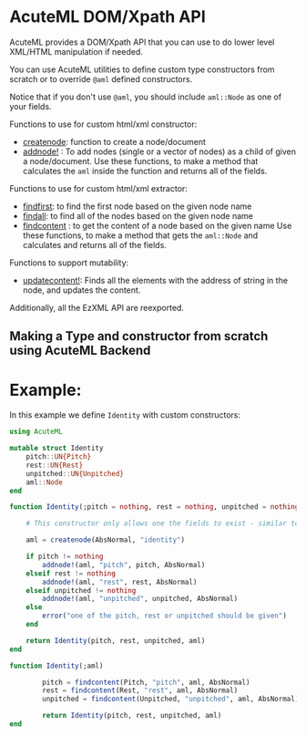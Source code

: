 # AcuteML DOM/Xpath API

AcuteML provides a DOM/Xpath API that you can use to do lower level XML/HTML manipulation if needed.

You can use AcuteML utilities to define custom type constructors from scratch or to override `@aml` defined constructors.

Notice that if you don't use `@aml`, you should include `aml::Node` as one of your fields.

Functions to use for custom html/xml constructor:
- [createnode](@ref): function to create a node/document
- [addnode!](@ref) : To add nodes (single or a vector of nodes) as a child of given a node/document.
Use these functions, to make a method that calculates the `aml` inside the function and returns all of the fields.

Functions to use for custom html/xml extractor:
- [findfirst](@ref): to find the first node based on the given node name
- [findall](@ref): to find all of the nodes based on the given node name
- [findcontent](@ref) : to get the content of a node based on the given name
Use these functions, to make a method that gets the `aml::Node` and calculates and returns all of the fields.

Functions to support mutability:
- [updatecontent!](@ref): Finds all the elements with the address of string in the node, and updates the content.

 Additionally, all the EzXML API are reexported.
 
## Making a Type and constructor from scratch using AcuteML Backend

# Example:
In this example we define `Identity` with custom constructors:
```julia
using AcuteML

mutable struct Identity
    pitch::UN{Pitch}
    rest::UN{Rest}
    unpitched::UN{Unpitched}
    aml::Node
end

function Identity(;pitch = nothing, rest = nothing, unpitched = nothing)

    # This constructor only allows one the fields to exist - similar to choice element in XS

    aml = createnode(AbsNormal, "identity")

    if pitch != nothing
        addnode!(aml, "pitch", pitch, AbsNormal)
    elseif rest != nothing
        addnode!(aml, "rest", rest, AbsNormal)
    elseif unpitched != nothing
        addnode!(aml, "unpitched", unpitched, AbsNormal)
    else
        error("one of the pitch, rest or unpitched should be given")
    end

    return Identity(pitch, rest, unpitched, aml)
end

function Identity(;aml)

        pitch = findcontent(Pitch, "pitch", aml, AbsNormal)
        rest = findcontent(Rest, "rest", aml, AbsNormal)
        unpitched = findcontent(Unpitched, "unpitched", aml, AbsNormal)

        return Identity(pitch, rest, unpitched, aml)
end
```
